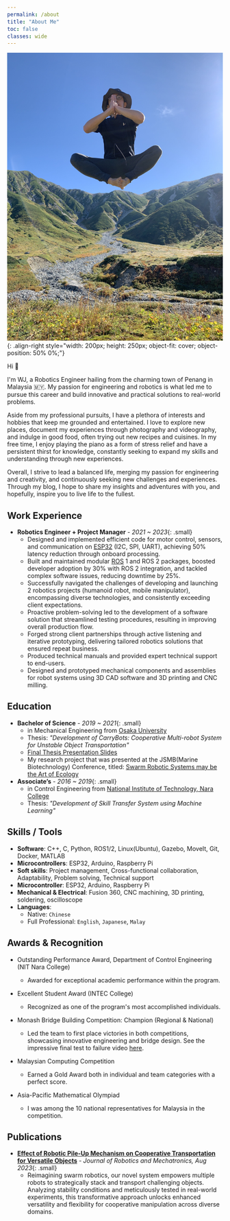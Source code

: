 ```yaml
---
permalink: /about
title: "About Me"
toc: false
classes: wide
---
```


![levitating me](../assets/img/levitating.JPG){: .align-right style="width: 200px; height: 250px; object-fit: cover; object-position: 50% 0%;"}

Hi 👋

I'm WJ, a Robotics Engineer hailing from the charming town of Penang in Malaysia 🇲🇾. My passion for engineering and robotics is what led me to pursue this career and build innovative and practical solutions to real-world problems.

Aside from my professional pursuits, I have a plethora of interests and hobbies that keep me grounded and entertained. I love to explore new places, document my experiences through photography and videography, and indulge in good food, often trying out new recipes and cuisines. 
In my free time, I enjoy playing the piano as a form of stress relief and have a persistent thirst for knowledge, constantly seeking to expand my skills and understanding through new experiences.

Overall, I strive to lead a balanced life, merging my passion for engineering and creativity, and continuously seeking new challenges and experiences. Through my blog, I hope to share my insights and adventures with you, and hopefully, inspire you to live life to the fullest.


## Work Experience
- **Robotics Engineer + Project Manager** - *2021 ~ 2023*{: .small}
  - Designed and implemented efficient code for motor control, sensors, and communication on [ESP32](https://www.espressif.com/en/products/socs/esp32) (I2C, SPI, UART), achieving 50% latency reduction through onboard processing.
  - Built and maintained modular [ROS](https://www.ros.org/) 1 and ROS 2 packages, boosted developer adoption by 30% with ROS 2 integration, and tackled complex software issues, reducing downtime by 25%.
  - Successfully navigated the challenges of developing and launching 2 robotics projects (humanoid robot, mobile manipulator), encompassing diverse technologies, and consistently exceeding client expectations.
  - Proactive problem-solving led to the development of a software solution that streamlined testing procedures, resulting in improving overall production flow.
  - Forged strong client partnerships through active listening and iterative prototyping, delivering tailored robotics solutions that ensured repeat business.
  - Produced technical manuals and provided expert technical support to end-users.
  - Designed and prototyped mechanical components and assemblies for robot systems using 3D CAD software and 3D printing and CNC milling.


## Education
- **Bachelor of Science** - *2019 ~ 2021*{: .small}
  - in Mechanical Engineering from [Osaka University](https://www.osaka-u.ac.jp/en)
  - Thesis: *"Development of CarryBots: Cooperative Multi-robot System for Unstable Object Transportation"*
  - [Final Thesis Presentation Slides](https://www.linkedin.com/in/weijieyong/overlay/education/596924991/multiple-media-viewer/?profileId=ACoAACxIHpYB0RvbdJ90-dAhzPhKkT8_0YuBKxI&treasuryMediaId=1635453315979)
  - My research project that was presented at the JSMB(Marine Biotechnology) Conference, titled: [Swarm Robotic Systems may be the Art of Ecology](https://sueokalab.com/columns/2021autumn_presentation)
- **Associate’s** - *2016 ~ 2019*{: .small} 
  - in Control Engineering from [National Institute of Technology, Nara College](https://www.nara-k.ac.jp/guide/english/top/)
  - Thesis: *"Development of Skill Transfer System using Machine Learning"*


## Skills / Tools
- **Software**: C++, C, Python, ROS1/2, Linux(Ubuntu), Gazebo, MoveIt, Git, Docker, MATLAB
- **Microcontrollers**: ESP32, Arduino, Raspberry Pi
- **Soft skills**: Project management, Cross-functional collaboration, Adaptability, Problem solving, Technical support
- **Microcontroller**: ESP32, Arduino, Raspberry Pi
- **Mechanical & Electrical**: Fusion 360, CNC machining, 3D printing, soldering, oscilloscope
- **Languages**:
  - Native: `Chinese`
  - Full Professional: `English`, `Japanese`, `Malay`


## Awards & Recognition
- Outstanding Performance Award, Department of Control Engineering (NIT Nara College)
  - Awarded for exceptional academic performance within the program.

- Excellent Student Award (INTEC College)
  - Recognized as one of the program's most accomplished individuals.

- Monash Bridge Building Competition: Champion (Regional & National)
  - Led the team to first place victories in both competitions, showcasing innovative engineering and bridge design. See the impressive final test to failure video [here](https://www.youtube.com/watch?v=3aufIxup2Es).

- Malaysian Computing Competition
  - Earned a Gold Award both in individual and team categories with a perfect score.

- Asia-Pacific Mathematical Olympiad
  - I was among the 10 national representatives for Malaysia in the competition.

## Publications
- [**Effect of Robotic Pile-Up Mechanism on Cooperative Transportation for Versatile Objects**](https://www.fujipress.jp/jrm/rb/robot003500040938/) - *Journal of Robotics and Mechatronics, Aug 2023*{: .small}
  - Reimagining swarm robotics, our novel system empowers multiple robots to strategically stack and transport challenging objects. Analyzing stability conditions and meticulously tested in real-world experiments, this transformative approach unlocks enhanced versatility and flexibility for cooperative manipulation across diverse domains.
